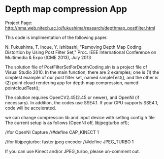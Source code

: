 Depth map compression App
=============
Project Page:
http://nma.web.nitech.ac.jp/fukushima/research/depthmap_postfilter.html

This code is implimentation of the following paper.

N. Fukushima, T. Inoue, Y. Ishibashi, "Removing Depth Map Coding Distortion by Using Post Filter Set," Proc. IEEE International Conference on Multimedia & Expo (ICME 2013), July 2013

The solution file of PostFilterSetForDepthCoding.sln is a project file of Visual Studio 2010.
In the main function, there are 2 examples; one is (1) the simplest example of our post filter set,
named simpleTest(), and the other is (2) point cloud rendering app for depth map compression, named pointcloudTest();

The solution requires OpenCV2.45(2.45 or newer), and OpenNI (if necessary).
In addition, the codes use SSE4.1. If your CPU supports SSE4.1, code will be accelerated. 

we can change compression lib and input device with setting config.h file 
The current setup is as follows (OpenNI off, libjpegturbo off);

//for OpenNI Capture
//#define CAP_KINECT 1

//for libjpegturbo: faster jpeg encoder
//#define JPEG_TURBO 1

If you can use Kinect and/or JPEG_turbo, please un-comment out.


